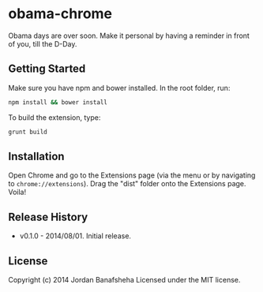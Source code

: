 # obama-chrome

Obama days are over soon. Make it personal by having a reminder in front of you, till the D-Day.

## Getting Started
Make sure you have npm and bower installed. In the root folder, run:

```bash
npm install && bower install
```

To build the extension, type:

```bash
grunt build
```

## Installation
Open Chrome and go to the Extensions page (via the menu or by navigating to `chrome://extensions`). Drag the "dist" folder onto the Extensions page. Voila!


## Release History
- v0.1.0 - 2014/08/01.  Initial release.


## License
Copyright (c) 2014 Jordan Banafsheha
Licensed under the MIT license.
